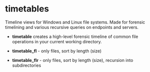 # timetables
Timeline views for Windows and Linux file systems. Made for forensic timelining and various recursive queries on endpoints and servers.

- **timetable** creates a high-level forensic timeline of common file operations in your current working directory.

- **timetable_fl** - only files, sort by length (size)

- **timetable_flr** - only files, sort by length (size), recursion into subdirectories
